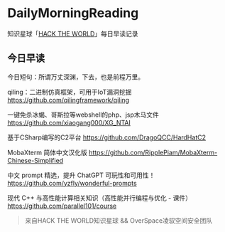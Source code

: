 # DailyMorningReading

知识星球「[HACK THE WORLD](https://public.zsxq.com/groups/225824414251.html)」每日早读记录

## 今日早读

今日短句：所谓万丈深渊，下去，也是前程万里。

qiling：二进制仿真框架，可用于IoT漏洞挖掘
https://github.com/qilingframework/qiling

一键免杀冰蝎、哥斯拉等webshel​​l的php、jsp木马文件
https://github.com/xiaogang000/XG_NTAI

基于CSharp编写的C2平台
https://github.com/DragoQCC/HardHatC2

MobaXterm 简体中文汉化版
https://github.com/RipplePiam/MobaXterm-Chinese-Simplified

中文 prompt 精选，提升 ChatGPT 可玩性和可用性！
https://github.com/yzfly/wonderful-prompts

现代 C++ 与高性能计算相关知识（高性能并行编程与优化 - 课件）
https://github.com/parallel101/course

> 来自HACK THE WORLD知识星球 && OverSpace凌驭空间安全团队
